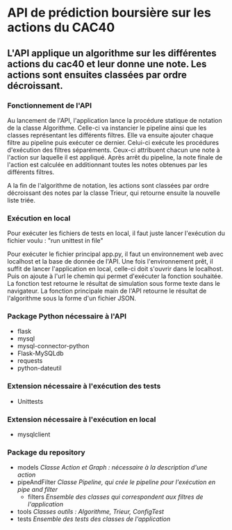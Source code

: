 # API de prédiction boursière sur les actions du CAC40

## L'API applique un algorithme sur les différentes actions du cac40 et leur donne une note. Les actions sont ensuites classées par ordre décroissant.

### Fonctionnement de l'API
Au lancement de l'API, l'application lance la procédure statique de notation de la classe Algorithme. Celle-ci va instancier le pipeline ainsi que les classes représentant les différents filtres. Elle va ensuite ajouter chaque filtre au pipeline puis exécuter ce dernier. Celui-ci exécute les procédures d'exécution des filtres séparéments. Ceux-ci attribuent chacun une note à l'action sur laquelle il est appliqué. Après arrêt du pipeline, la note finale de l'action est calculée en additionnant toutes les notes obtenues par les différents filtres.

A la fin de l'algorithme de notation, les actions sont classées par ordre décroissant des notes par la classe Trieur, qui retourne ensuite la nouvelle liste triée.

### Exécution en local
Pour exécuter les fichiers de tests en local, il faut juste lancer l'exécution du fichier voulu : "run unittest in file"

Pour exécuter le fichier principal app.py, il faut un environnement web avec localhost et la base de donnée de l'API.
Une fois l'environnement prêt, il suffit de lancer l'application en local, celle-ci doit s'ouvrir dans le localhost.
Puis on ajoute à l'url le chemin qui permet d'exécuter la fonction souhaitée.
La fonction test retourne le résultat de simulation sous forme texte dans le navigateur.
La fonction principale main de l'API retourne le résultat de l'algorithme sous la forme d'un fichier JSON.

### Package Python nécessaire à l'API
* flask
* mysql
* mysql-connector-python
* Flask-MySQLdb
* requests
* python-dateutil

### Extension nécessaire à l'exécution des tests
* Unittests

### Extension nécessaire à l'exécution en local
* mysqlclient

### Package du repository
* models
    *Classe Action et Graph : nécessaire à la description d'une action*
* pipeAndFilter
    *Classe Pipeline, qui crée le pipeline pour l'exécution en pipe and filter*
    * filters
        *Ensemble des classes qui correspondent aux filtres de l'application*
* tools
    *Classes outils : Algorithme, Trieur, ConfigTest*
* tests
    *Ensemble des tests des classes de l'application*
